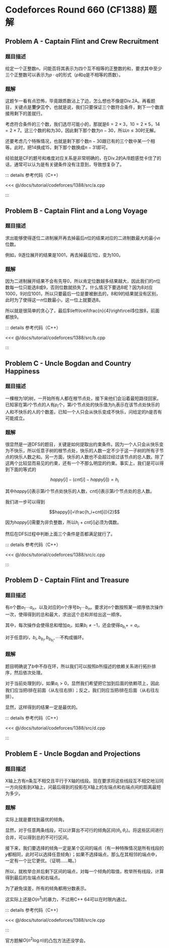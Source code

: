 # Codeforces Round 660 (CF1388) 题解

## Problem A - Captain Flint and Crew Recruitment

### 题目描述

给定一个正整数$n$，问能否将其表示为四个互不相等的正整数的和，要求其中至少三个正整数可以表示为$p\cdot q$的形式（$p$和$q$是不相等的质数）。

### 题解

这题乍一看有点恐怖，毕竟跟质数沾上了边，怎么想也不像是Div.2A。再看题目，关键点是**至少三个**，也就是说，我们只要保证三个数符合条件，剩下一个数直接用剩下的差就行。

考虑符合条件的三个数，我们选尽可能小的，那就是$6=2\times3$，$10=2\times5$，$14=2\times7$。这三个数的和为$30$，因此剩下那个数为$n-30$，所以$n\leq30$时无解。

还要考虑几个特殊情况，也就是剩下那个数$n-30$跟已有的三个数中某一个相等。此时，把$14$换成$15$，剩下那个数换成$n-31$即可。

经验就是CF的题号和难度对应关系是非常明确的，在Div.2的A/B题感觉卡住了的话，通常可以认为是有关键条件没有注意到，导致想复杂了。

::: details 参考代码（C++）

<<< @/docs/tutorial/codeforces/1388/src/a.cpp

:::

## Problem B - Captain Flint and a Long Voyage

### 题目描述

求出能够使得逐位二进制展开再去掉最后$n$位的结果对应的二进制数最大的最小$n$位数。

例如，$9$逐位展开的结果是$1001$，再去掉最后$1$位，变为$100$。

### 题解

因为二进制展开结果不会有先导$0$，所以肯定位数越多结果越大，因此我们的$n$位数每一位只能选$8$或$9$，否则位数就损失了。什么情况下要选$8$呢？因为$8$对应$1000$，$9$对应$1001$，所以只要最后一位是要被删去的，$8$和$9$的结果就没有区别，此时为了使得这一$n$位数最小，这一位上就要选$8$。

所以就是很简单的贪心了，最后$\left\lceil\frac{n}{4}\right\rceil$位放$8$，前面都放$9$。

::: details 参考代码（C++）

<<< @/docs/tutorial/codeforces/1388/src/b.cpp

:::

## Problem C - Uncle Bogdan and Country Happiness

### 题目描述

一棵根为$1$的树，一开始所有人都在根节点处，接下来他们会沿着最短路径回家。已知家在第$i$个节点的人有$p_i$个，第$i$个节点处的快乐值为$h_i$表示在该节点处快乐的人和不快乐的人的个数差。已知一个人只会从快乐变成不快乐，问给定的$h$是否有可能成立。

### 题解

很显然是一道DFS的题目，关键是如何提取出约束条件。因为一个人只会从快乐变为不快乐，所以任意子树的根节点处，快乐的人数一定不少于这一子树的所有子节点的快乐人数之和。另一方面，快乐的人数也不会超过经过该节点的总人数。除了这两个比较显而易见的约束，还有一个不那么明显的约束。事实上，我们是可以得到下面的等式的

$$happy[i] - (cnt[i] - happy[i]) = h_i$$

其中$happy[i]$表示第$i$个节点处快乐的人数，$cnt[i]$表示第$i$个节点处的总人数。

我们进一步可以得到

$$happy[i]=\frac{h_i+cnt[i]}{2}$$

因为$happy[i]$需要为非负整数，所以$h_i+cnt[i]$必须为偶数。

然后在DFS过程中判断上面三个条件是否都满足就行了。

::: details 参考代码（C++）

<<< @/docs/tutorial/codeforces/1388/src/c.cpp

:::

## Problem D - Captain Flint and Treasure

### 题目描述

有$n$个数$a_1\cdots a_n$，以及对应的$n$个序号$b_1\cdots b_n$。要求对$n$个数按照某一顺序依次操作一次，使得得到的总和最大，求出这个总和并给出这一顺序。

其中，每次操作会使得总和增加$a_i$，如果$b_i\neq-1$，还会使得$a_{b_i}+=a_i$。

对于任意的$i$，$b_i,b_{b_i},b_{b_{b_i}},\cdots$不构成循环。

### 题解

题目明确说了$b$中不存在环，所以我们可以按照$b$所描述的依赖关系进行拓扑排序，然后依次处理。

对于当前处理到的$i$，如果$a_i>0$，显然我们希望把它加到后面的依赖项上，因此我们应当把$i$排在前面（从左往右排）；反之，我们则应当把$i$排在后面（从右往左排）。

显然，这样得到的结果一定是最优的。

::: details 参考代码（C++）

<<< @/docs/tutorial/codeforces/1388/src/d.cpp

:::

## Problem E - Uncle Bogdan and Projections

### 题目描述

X轴上方有$n$条互不相交且平行于X轴的线段。现在要求将这些线段互不相交地沿同一方向投影到$X$轴上，问最后得到的投影在X轴上的左端点和右端点间的距离最短为多少。

### 题解

实际上就是要找到最优的倾角。

显然，对于任意两条线段，可以计算出不可行的倾角区间$(\theta_l,\theta_r)$。将这些区间进行合并，可以得到总的不可行区间。

接下来，我们要选择的倾角一定是某个区间的端点（有一种特殊情况是所有线段的$y$都相同，此时可以选择任意倾角）；如果不选择端点，那么在其相邻的端点中，一定有一个比它更优。（证明……略。）

所以，就枚举合并后剩下区间的端点，对每一个倾角的取值，枚举所有线段，计算得到最后的左端点和右端点。

为了避免误差，所有的倾角都用分数表示。

这实际上还是$O(n^3)$的暴力，不过用C++ 64可以在时限内通过。

::: details 参考代码（C++）

<<< @/docs/tutorial/codeforces/1388/src/e.cpp

:::

官方题解$O(n^2\log n)$的凸包方法还没学会。

<Utterances />
